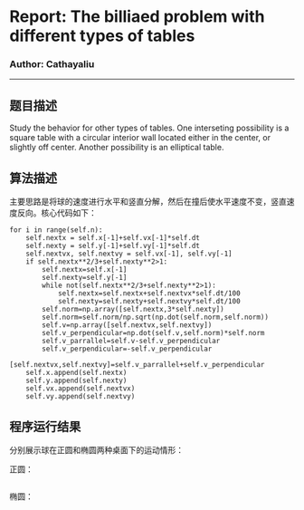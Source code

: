 # Report: The billiaed problem with different types of tables

### Author: Cathayaliu
***
## 题目描述
Study the behavior for other types of tables. One interseting possibility is a square table with a circular interior wall located either in the 
center, or slightly off center. Another possibility is an elliptical table.

## 算法描述

主要思路是将球的速度进行水平和竖直分解，然后在撞后使水平速度不变，竖直速度反向。核心代码如下：

```
for i in range(self.n):
    self.nextx = self.x[-1]+self.vx[-1]*self.dt
    self.nexty = self.y[-1]+self.vy[-1]*self.dt
    self.nextvx, self.nextvy = self.vx[-1], self.vy[-1]
    if self.nextx**2/3+self.nexty**2>1:
        self.nextx=self.x[-1]
        self.nexty=self.y[-1]
        while not(self.nextx**2/3+self.nexty**2>1):
            self.nextx=self.nextx+self.nextvx*self.dt/100
            self.nexty=self.nexty+self.nextvy*self.dt/100
        self.norm=np.array([self.nextx,3*self.nexty])
        self.norm=self.norm/np.sqrt(np.dot(self.norm,self.norm))
        self.v=np.array([self.nextvx,self.nextvy])
        self.v_perpendicular=np.dot(self.v,self.norm)*self.norm
        self.v_parrallel=self.v-self.v_perpendicular
        self.v_perpendicular=-self.v_perpendicular
        [self.nextvx,self.nextvy]=self.v_parrallel+self.v_perpendicular
    self.x.append(self.nextx)
    self.y.append(self.nexty)
    self.vx.append(self.nextvx)
    self.vy.append(self.nextvy)
```

## 程序运行结果

分别展示球在正圆和椭圆两种桌面下的运动情形：

正圆：

![]()

椭圆：

![]()
